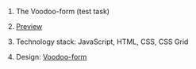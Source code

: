 1. The Voodoo-form (test task)

2. [Preview](https://dimakobzar7.github.io/Voodoo_test_task/src/)

3. Technology stack: JavaScript, HTML, CSS, CSS Grid

4. Design: [Voodoo-form](https://www.figma.com/file/JM0jkJrqgG8sqeNHZ8AI7z/test-task?node-id=0%3A1)
